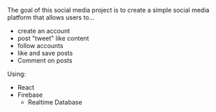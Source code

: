 The goal of this social media project is to create a simple social media platform that allows users to...

- create an account
- post "tweet" like content
- follow accounts
- like and save posts
- Comment on posts

Using:
- React
- Firebase
  - Realtime Database
